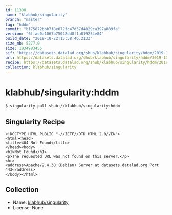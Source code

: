 ```yaml
---
id: 11338
name: "klabhub/singularity"
branch: "master"
tag: "hddm"
commit: "bf75872bbb7f8e072fc47d57d4829ca397a839fa"
version: "6ffad0a1067b75028dd8f1a819234e84"
build_date: "2019-10-22T15:58:46.213Z"
size_mb: 5277.0
size: 1834983455
sif: "https://datasets.datalad.org/shub/klabhub/singularity/hddm/2019-10-22-bf75872b-6ffad0a1/6ffad0a1067b75028dd8f1a819234e84.sif"
url: https://datasets.datalad.org/shub/klabhub/singularity/hddm/2019-10-22-bf75872b-6ffad0a1/
recipe: https://datasets.datalad.org/shub/klabhub/singularity/hddm/2019-10-22-bf75872b-6ffad0a1/Singularity
collection: klabhub/singularity
---
```


# klabhub/singularity:hddm

```bash
$ singularity pull shub://klabhub/singularity:hddm
```

## Singularity Recipe

```singularity
<!DOCTYPE HTML PUBLIC "-//IETF//DTD HTML 2.0//EN">
<html><head>
<title>404 Not Found</title>
</head><body>
<h1>Not Found</h1>
<p>The requested URL was not found on this server.</p>
<hr>
<address>Apache/2.4.38 (Debian) Server at datasets.datalad.org Port 443</address>
</body></html>
```

## Collection

 - Name: [klabhub/singularity](https://github.com/klabhub/singularity)
 - License: None

